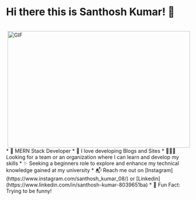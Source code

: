 # Hi there this is Santhosh Kumar! 👋
<br>

<img align="right" alt="GIF" src="https://i.pinimg.com/originals/e4/26/70/e426702edf874b181aced1e2fa5c6cde.gif" width="500" height="320" />
<br>
* 👻 MERN Stack Developer
* 💙 I love developing Blogs and Sites
* 🧑‍🤝‍🧑 Looking for a team or an organization where I can learn and develop my skills
* ✨ Seeking a beginners role to explore and enhance my technical knowledge gained at my university
* 📬 Reach me out on [Instagram](https://www.instagram.com/santhosh_kumar_08/) or [Linkedin](https://www.linkedin.com/in/santhosh-kumar-8039651ba) 
* 🐤 Fun Fact: Trying to be funny!







